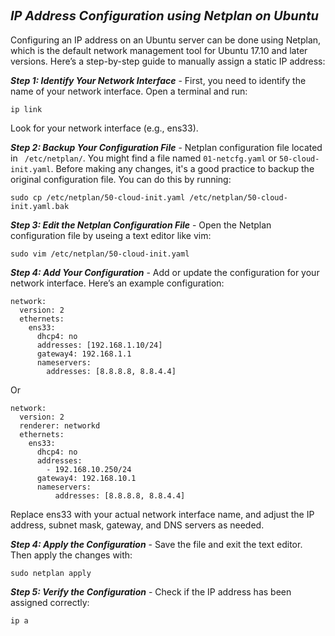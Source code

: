 ## <span style="font-size: 20px;"><strong><em>IP Address Configuration using Netplan on Ubuntu
</em></strong></span>
Configuring an IP address on an Ubuntu server can be done using Netplan, which is the default network management tool for Ubuntu 17.10 and later versions. Here’s a step-by-step guide to manually assign a static IP address:

***Step 1: Identify Your Network Interface*** - 
First, you need to identify the name of your network interface. Open a terminal and run:
```
ip link
```
Look for your network interface (e.g., ens33).

***Step 2: Backup Your Configuration File*** - 
Netplan configuration file located in `` /etc/netplan/``. You might find a file named ``01-netcfg.yaml`` or ``50-cloud-init.yaml``. Before making any changes, it's a good practice to backup the original configuration file. You can do this by running:
``` 
sudo cp /etc/netplan/50-cloud-init.yaml /etc/netplan/50-cloud-init.yaml.bak
```

***Step 3: Edit the Netplan Configuration File*** - 
Open the Netplan configuration file by useing a text editor like vim:
```
sudo vim /etc/netplan/50-cloud-init.yaml
```

***Step 4: Add Your Configuration*** - 
Add or update the configuration for your network interface. Here’s an example configuration:
```
network:
  version: 2
  ethernets:
    ens33:
      dhcp4: no
      addresses: [192.168.1.10/24]
      gateway4: 192.168.1.1
      nameservers:
        addresses: [8.8.8.8, 8.8.4.4]
```
Or
```
network:
  version: 2
  renderer: networkd
  ethernets:
    ens33:
      dhcp4: no
      addresses:
        - 192.168.10.250/24
      gateway4: 192.168.10.1
      nameservers:
          addresses: [8.8.8.8, 8.8.4.4]
```
Replace ens33 with your actual network interface name, and adjust the IP address, subnet mask, gateway, and DNS servers as needed.

***Step 4: Apply the Configuration*** - 
Save the file and exit the text editor. Then apply the changes with:
```
sudo netplan apply
```

***Step 5: Verify the Configuration*** - 
Check if the IP address has been assigned correctly:
```
ip a
```






